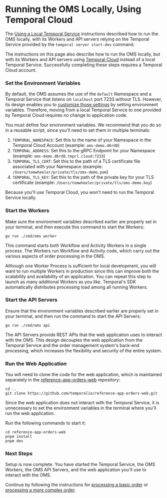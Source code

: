 # Running the OMS Locally, Using Temporal Cloud

The [Using a Local Temporal Service](run-local-cli-service.md)
instructions described how to run the OMS locally, with 
its Workers and API servers relying on the Temporal Service 
provided by the `temporal server start-dev` command.

The instructions on this page also describe how to run 
the OMS locally, but with its Workers and API servers 
using [Temporal Cloud](https://temporal.io/cloud) instead 
of a local Temporal Service. Successfully completing these 
steps requires a Temporal Cloud account. 


### Set the Environment Variables

By default, the OMS assumes the use of the `default` Namespace 
and a Temporal Service that listens on `localhost` port 7233 
without TLS. However, its design enables you to
[customize those settings](https://github.com/temporalio/reference-app-orders-go/blob/3fa995740d2f9ad31890c0ca093bc40524250a19/app/server/server.go#L26-L69) 
by setting environment variables. Therefore, moving from a local
Temporal Service to one provided by Temporal Cloud requires no 
change to application code.

You must define four environment variables. We recommend that 
you do so in a reusable script, since you'll need to set them 
in multiple terminals:

1. `TEMPORAL_NAMESPACE`: Set this to the name of your Namespace 
    in the Temporal Cloud Account (example: `oms-demo.d6rd8`)
2. `TEMPORAL_ADDRESS`: Set this to the gRPC Endpoint for your 
    Namespace (example: `oms-demo.d6rd8.tmprl.cloud:7233`)
3. `TEMPORAL_TLS_CERT`: Set this to the path of a TLS certificate 
    file associated with your Namespace
	(example: `/Users/tomwheeler/private/tls/oms-demo.pem`)
4. `TEMPORAL_TLS_KEY`: Set this to the path of the private key
    for your TLS certificate
    (example: `/Users/tomwheeler/private/tls/oms-demo.key`)

Because you'll use Temporal Cloud, you won't need to run the 
Temporal Service locally.

### Start the Workers

Make sure the environment variables described earlier are 
properly set in your terminal, and then execute this command 
to start the Workers:

```command
go run ./cmd/oms worker
```
This command starts both Workflow and Activity Workers in a single 
process. The Workers run Workflow and Activity code, which carry out 
the various aspects of order processing in the OMS.

Although one Worker Process is sufficient for local development, you 
will want to run multiple Workers in production since this can improve 
both the scalability and availability of an application. You can 
repeat this step to launch as many additional Workers as you like. 
Temporal's SDK automatically distributes processing load among all 
running Workers.


### Start the API Servers

Ensure that the environment variables described earlier are 
properly set in your terminal, and then run the command to 
start the API Servers:

```command
go run ./cmd/oms api
```

The API Servers provide REST APIs that the web application uses to 
interact with the OMS. This design decouples the web application from 
the Temporal Service and the order management system's back-end 
processing, which increases the flexibility and security of the entire 
system.


### Run the Web Application

You will need to clone the code for the web application, which is 
maintained separately in the [reference-app-orders-web](https://github.com/temporalio/reference-app-orders-web) repository:

```command
cd ..
git clone https://github.com/temporalio/reference-app-orders-web.git
```

Since the web application does not interact with the Temporal 
Service, it is unnecessary to set the environment variables in
the terminal where you'll run the web application.


Run the following commands to start it:

```command
cd reference-app-orders-web
pnpm install
pnpm dev
```



### Next Steps

Setup is now complete. You have started the Temporal Service, 
the OMS Workers, the OMS API Servers, and the web application 
you'll use to interact with the OMS.

Continue by following the instructions for [processing a basic 
order](process-basic-order.md) or [processing a more complex 
order](process-complex-order.md). 

